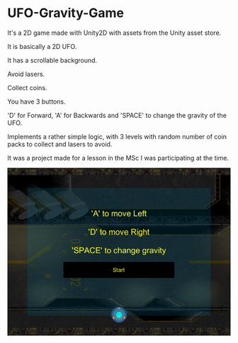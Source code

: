 # UFO-Gravity-Game
It's a 2D game made with Unity2D with assets from the Unity asset store.

It is basically a 2D UFO.

It has a scrollable background.

Avoid lasers.

Collect coins.

You have 3 buttons.

'D' for Forward, 'A' for Backwards and 'SPACE' to change the gravity of the UFO.

Implements a rather simple logic, with 3 levels with random number of coin packs to collect and lasers to avoid.

It was a project made for a lesson in the MSc I was participating at the time.

![](Screenshot.PNG)
